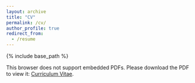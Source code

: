 ```yaml
---
layout: archive
title: "CV"
permalink: /cv/
author_profile: true
redirect_from:
  - /resume
---
```


{% include base_path %}

<object data="../files/cv.pdf" type="application/pdf" width="700px" height="700px">
  <p>This browser does not support embedded PDFs. Please download the PDF to view it: <a href="../files/cv.pdf">Curriculum Vitae</a>.</p>
</object>
